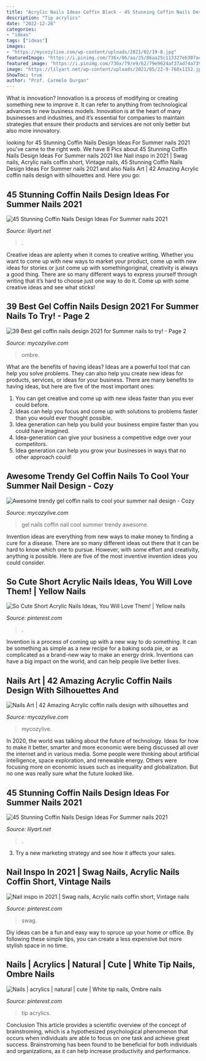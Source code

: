 ```yaml
---
title: "Acrylic Nails Ideas Coffin Black - 45 Stunning Coffin Nails Design Ideas For Summer Nails 2021"
description: "Tip acrylics"
date: "2022-12-26"
categories:
- "ideas"
tags: ["ideas"]
images:
- "https://mycozylive.com/wp-content/uploads/2021/02/19-8.jpg"
featuredImage: "https://i.pinimg.com/736x/86/aa/25/86aa25c113327eb307aeef40e064018e.jpg"
featured_image: "https://i.pinimg.com/736x/79/e9/62/79e9624af37ad74a739e79c1512dce6d.jpg"
image: "https://lilyart.net/wp-content/uploads/2021/05/22-9-768x1152.jpg"
ShowToc: true
author: "Prof. Carmelo Durgan"
---
```



What is innovation?
Innovation is a process of modifying or creating something new to improve it. It can refer to anything from technological advances to new business models. Innovation is at the heart of many businesses and industries, and it’s essential for companies to maintain strategies that ensure their products and services are not only better but also more innovatory.

	

		
looking for 45 Stunning Coffin Nails Design Ideas For Summer nails 2021 you've came to the right web. We have 8 Pics about 45 Stunning Coffin Nails Design Ideas For Summer nails 2021 like Nail inspo in 2021 | Swag nails, Acrylic nails coffin short, Vintage nails, 45 Stunning Coffin Nails Design Ideas For Summer nails 2021 and also Nails Art | 42 Amazing Acrylic coffin nails design with silhouettes and. Here you go:
		
    
## 45 Stunning Coffin Nails Design Ideas For Summer Nails 2021

<img loading=lazy src="https://lilyart.net/wp-content/uploads/2021/05/20-10-768x1152.jpg" onerror="this.onerror=null;this.src='https://tse2.mm.bing.net/th?id=OIP.ebQb6Va7FM-p5M035mDK_QHaLH&amp;pid=15.1';" alt="45 Stunning Coffin Nails Design Ideas For Summer nails 2021">

_Source: lilyart.net_

>. 

	

Creative ideas are aplenty when it comes to creative writing. Whether you want to come up with new ways to market your product, come up with new ideas for stories or just come up with somethingoriginal, creativity is always a good thing. There are so many different ways to express yourself through writing that it’s hard to choose just one way to do it. Come up with some creative ideas and see what sticks!

    
## 39 Best Gel Coffin Nails Design 2021 For Summer Nails To Try! - Page 2

<img loading=lazy src="https://mycozylive.com/wp-content/uploads/2021/05/13-768x1152.jpg" onerror="this.onerror=null;this.src='https://tse1.mm.bing.net/th?id=OIP.SXj8TVhj8GTz0ICb7osEDwHaLH&amp;pid=15.1';" alt="39 Best gel coffin nails design 2021 for Summer nails to try! - Page 2">

_Source: mycozylive.com_

>ombre. 

	

What are the benefits of having ideas?
Ideas are a powerful tool that can help you solve problems. They can also help you create new ideas for products, services, or ideas for your business. There are many benefits to having ideas, but here are five of the most important ones: 
1. You can get creative and come up with new ideas faster than you ever could before. 
2. Ideas can help you focus and come up with solutions to problems faster than you would ever thought possible. 
3. Idea generation can help you build your business empire faster than you could have imagined. 
4. Idea-generation can give your business a competitive edge over your competitors.
5. Idea generation can help you grow your businesses in ways that no other approach could!

    
## Awesome Trendy Gel Coffin Nails To Cool Your Summer Nail Design - Cozy

<img loading=lazy src="https://mycozylive.com/wp-content/uploads/2020/08/gel-coffin-13.jpg" onerror="this.onerror=null;this.src='https://tse3.mm.bing.net/th?id=OIP.rloPRXHx1x2HieQ7sZ3hdQHaJO&amp;pid=15.1';" alt="Awesome trendy gel coffin nails to cool your summer nail design - Cozy">

_Source: mycozylive.com_

>gel nails coffin nail cool summer trendy awesome. 

	

Invention ideas are everything from new ways to make money to finding a cure for a disease. There are so many different ideas out there that it can be hard to know which one to pursue. However, with some effort and creativity, anything is possible. Here are five of the most inventive invention ideas you could consider.

    
## So Cute Short Acrylic Nails Ideas, You Will Love Them! | Yellow Nails

<img loading=lazy src="https://i.pinimg.com/736x/79/e9/62/79e9624af37ad74a739e79c1512dce6d.jpg" onerror="this.onerror=null;this.src='https://tse1.mm.bing.net/th?id=OIP.zpOWJoBT4h7EmdamDLT6wwHaLH&amp;pid=15.1';" alt="So Cute Short Acrylic Nails Ideas, You Will Love Them! | Yellow nails">

_Source: pinterest.com_

>. 

	

Invention is a process of coming up with a new way to do something. It can be something as simple as a new recipe for a baking soda pie, or as complicated as a brand-new way to make an energy drink. Inventions can have a big impact on the world, and can help people live better lives.

    
## Nails Art | 42 Amazing Acrylic Coffin Nails Design With Silhouettes And

<img loading=lazy src="https://mycozylive.com/wp-content/uploads/2021/02/19-8.jpg" onerror="this.onerror=null;this.src='https://tse1.mm.bing.net/th?id=OIP.SvsVxS_gzaJjXRrHQVNHZAHaKN&amp;pid=15.1';" alt="Nails Art | 42 Amazing Acrylic coffin nails design with silhouettes and">

_Source: mycozylive.com_

>mycozylive. 

	

In 2020, the world was talking about the future of technology. Ideas for how to make it better, smarter and more economic were being discussed all over the internet and in various media. Some people were thinking about artificial intelligence, space exploration, and renewable energy. Others were focusing more on economic issues such as inequality and globalization. But no one was really sure what the future looked like.

    
## 45 Stunning Coffin Nails Design Ideas For Summer Nails 2021

<img loading=lazy src="https://lilyart.net/wp-content/uploads/2021/05/22-9-768x1152.jpg" onerror="this.onerror=null;this.src='https://tse4.mm.bing.net/th?id=OIP.1axkUUvV7FSg41Fhsmk1cwHaLH&amp;pid=15.1';" alt="45 Stunning Coffin Nails Design Ideas For Summer nails 2021">

_Source: lilyart.net_

>. 

	

3. Try a new marketing strategy and see how it affects your sales.

    
## Nail Inspo In 2021 | Swag Nails, Acrylic Nails Coffin Short, Vintage Nails

<img loading=lazy src="https://i.pinimg.com/736x/86/aa/25/86aa25c113327eb307aeef40e064018e.jpg" onerror="this.onerror=null;this.src='https://tse4.mm.bing.net/th?id=OIP.01kYRw5Pagbobe3EKblxMAHaJ3&amp;pid=15.1';" alt="Nail inspo in 2021 | Swag nails, Acrylic nails coffin short, Vintage nails">

_Source: pinterest.com_

>swag. 

	

Diy ideas can be a fun and easy way to spruce up your home or office. By following these simple tips, you can create a less expensive but more stylish space in no time.

    
## Nails | Acrylics | Natural | Cute | White Tip Nails, Ombre Nails

<img loading=lazy src="https://i.pinimg.com/736x/8d/a0/b5/8da0b52cce03d73369b42382bd5b1c9b.jpg" onerror="this.onerror=null;this.src='https://tse1.mm.bing.net/th?id=OIP.XNz3CpmhUgJG0iKG3zKmIwHaJ8&amp;pid=15.1';" alt="Nails | acrylics | natural | cute | White tip nails, Ombre nails">

_Source: pinterest.com_

>tip acrylics. 

	

Conclusion
This article provides a scientific overview of the concept of brainstroming, which is a hypothesized psychological phenomenon that occurs when individuals are able to focus on one task and achieve great success. Brainstroming has been found to be beneficial for both individuals and organizations, as it can help increase productivity and performance.

